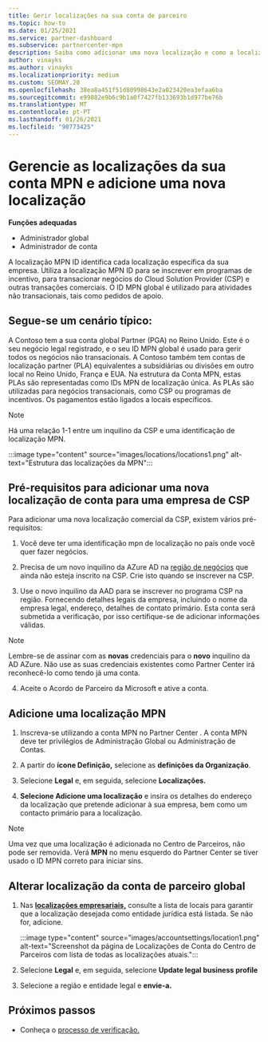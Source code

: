 ```yaml
---
title: Gerir localizações na sua conta de parceiro
ms.topic: how-to
ms.date: 01/25/2021
ms.service: partner-dashboard
ms.subservice: partnercenter-mpn
description: Saiba como adicionar uma nova localização e como a localização MPN ID é usada em programas de incentivo, negócios de CSP, subscrições e outras transações.
author: vinayks
ms.author: vinayks
ms.localizationpriority: medium
ms.custom: SEOMAY.20
ms.openlocfilehash: 38ea8a451f51d80998643e2a023420ea3efaa6ba
ms.sourcegitcommit: e99882e9b6c9b1a0f7427fb133693b1d977be76b
ms.translationtype: MT
ms.contentlocale: pt-PT
ms.lasthandoff: 01/26/2021
ms.locfileid: "98773425"
---
```

# <a name="manage-your-mpn-account-locations-and-add-a-new-location"></a>Gerencie as localizações da sua conta MPN e adicione uma nova localização


**Funções adequadas**

- Administrador global
- Administrador de conta

A localização MPN ID identifica cada localização específica da sua empresa. Utiliza a localização MPN ID para se inscrever em programas de incentivo, para transacionar negócios do Cloud Solution Provider (CSP) e outras transações comerciais. O ID MPN global é utilizado para atividades não transacionais, tais como pedidos de apoio.

## <a name="the-following-is-a-typical-scenario"></a>Segue-se um cenário típico:

A Contoso tem a sua conta global Partner (PGA) no Reino Unido. Este é o seu negócio legal registrado, e o seu ID MPN global é usado para gerir todos os negócios não transacionais. A Contoso também tem contas de localização partner (PLA) equivalentes a subsidiárias ou divisões em outro local no Reino Unido, França e EUA. Na estrutura da Conta MPN, estas PLAs são representadas como IDs MPN de localização única. As PLAs são utilizadas para negócios transacionais, como CSP ou programas de incentivos. Os pagamentos estão ligados a locais específicos. 

>[!NOTE]
>Há uma relação 1-1 entre um inquilino da CSP e uma identificação de localização MPN.

:::image type="content" source="images/locations/locations1.png" alt-text="Estrutura das localizações da MPN":::

## <a name="prerequisites-in-order-to-add-a-new-account-location-for-a-csp-business"></a>Pré-requisitos para adicionar uma nova localização de conta para uma empresa de CSP

Para adicionar uma nova localização comercial da CSP, existem vários pré-requisitos:

1. Você deve ter uma identificação mpn de localização no país onde você quer fazer negócios.

1. Precisa de um novo inquilino da AZure AD na [região de negócios](regional-authorization-overview.md) que ainda não esteja inscrito na CSP. Crie isto quando se inscrever na CSP.
 
3. Use o novo inquilino da AAD para se inscrever no programa CSP na região.
Fornecendo detalhes legais da empresa, incluindo o nome da empresa legal, endereço, detalhes de contato primário. Esta conta será submetida a verificação, por isso certifique-se de adicionar informações válidas.

>[!NOTE] 
 >Lembre-se de assinar com as **novas** credenciais para o **novo** inquilino da AD AZure. Não use as suas credenciais existentes como Partner Center irá reconhecê-lo como tendo já uma conta.

4. Aceite o Acordo de Parceiro da Microsoft e ative a conta.

## <a name="add-an-mpn-location"></a>Adicione uma localização MPN

1. Inscreva-se utilizando a conta MPN no Partner Center . A conta MPN deve ter privilégios de Administração Global ou Administração de Contas. 

1. A partir do **ícone Definição,** selecione as **definições da Organização**.

2. Selecione **Legal** e, em seguida, selecione **Localizações.**

3. **Selecione Adicione uma localização** e insira os detalhes do endereço da localização que pretende adicionar à sua empresa, bem como um contacto primário para a localização.

> [!NOTE]
> Uma vez que uma localização é adicionada no Centro de Parceiros, não pode ser removida. Verá **MPN** no menu esquerdo do Partner Center se tiver usado o ID MPN correto para iniciar sins.

## <a name="change-global-partner-account-location"></a>Alterar localização da conta de parceiro global

1. Nas **[localizações empresariais,](https://partner.microsoft.com/dashboard/account/v3/organization/legalinfo#mpn)** consulte a lista de locais para garantir que a localização desejada como entidade jurídica está listada. Se não for, adicione.

   :::image type="content" source="images/accountsettings/location1.png" alt-text="Screenshot da página de Localizações de Conta do Centro de Parceiros com lista de todas as localizações atuais.":::

2. Selecione **Legal** e, em seguida, selecione **Update legal business profile**
  
3. Selecione a região e entidade legal e **envie-a.**

  
## <a name="next-steps"></a>Próximos passos

- Conheça o [processo de verificação.](verification-responses.md)
